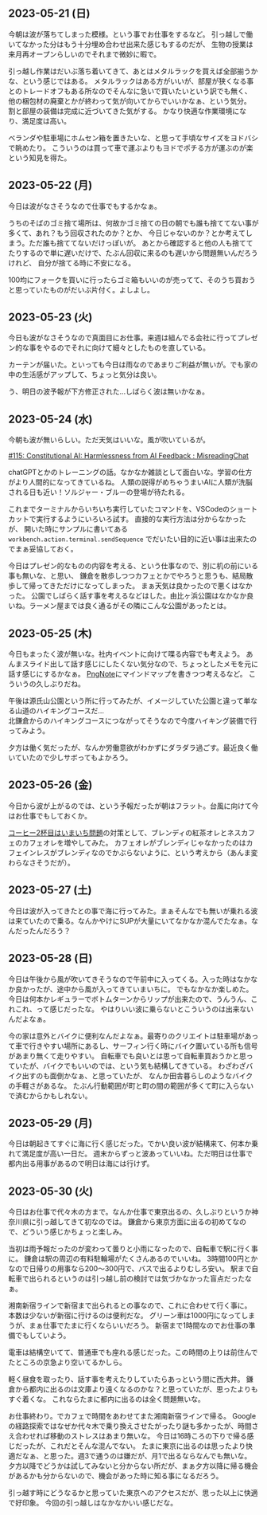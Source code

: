 ## 2023-05-21 (日)

今朝は波が落ちてしまった模様。という事でお仕事をするなど。
引っ越しで働いてなかった分はもう十分埋め合わせ出来た感じもするのだが、
生物の授業は来月再オープンらしいのでそれまで微妙に暇で。

引っ越し作業はだいぶ落ち着いてきて、あとはメタルラックを買えば全部揃うかな、という感じではある。
メタルラックはある方がいいが、部屋が狭くなる事とのトレードオフもある所なのでそんなに急いで買いたいという訳でも無く、
他の梱包材の廃棄とかが終わって気が向いてからでいいかなぁ、という気分。
割と部屋の装備は完成に近づいてきた気がする。
かなり快適な作業環境になり、満足度は高い。

ベランダや駐車場にホムセン箱を置きたいな、と思って手頃なサイズをヨドバシで眺めたり。
こういうのは買って車で運ぶよりもヨドでポチる方が運ぶのが楽という知見を得た。

## 2023-05-22 (月)

今日は波がなさそうなので仕事でもするかなぁ。

うちのそばのゴミ捨て場所は、何故かゴミ捨ての日の朝でも誰も捨ててない事が多くて、あれ？もう回収されたのか？とか、
今日じゃないのか？とか考えてしまう。ただ誰も捨ててないだけっぽいが。
あとから確認すると他の人も捨ててたりするので単に遅いだけで、たぶん回収に来るのも遅いから問題無いんだろうけれど、
自分が捨てる時に不安になる。

100均にフォークを買いに行ったらゴミ箱もいいのが売ってて、そのうち買おうと思っていたものがだいぶ片付く。よしよし。

## 2023-05-23 (火)

今日も波がなさそうなので真面目にお仕事。来週は組んでる会社に行ってプレゼン的な事をやるのでそれに向けて細々としたものを直している。

カーテンが届いた。といっても今日は雨なのであまりご利益が無いが。でも家の中の生活感がアップして、ちょっと気分は良い。

う、明日の波予報が下方修正された…しばらく波は無いかなぁ。

## 2023-05-24 (水)

今朝も波が無いらしい。ただ天気はいいな。風が吹いているが。

[#115: Constitutional AI: Harmlessness from AI Feedback : MisreadingChat](https://www.reddit.com/r/MisreadingChat/comments/13pb8cc/115_constitutional_ai_harmlessness_from_ai/)

chatGPTとかのトレーニングの話。なかなか雑談として面白いな。学習の仕方がより人間的になってきているね。
人類の説得がめちゃうまいAIに人類が洗脳される日も近い！ソルジャー・ブルーの登場が待たれる。

これまでターミナルからいちいち実行していたコマンドを、VSCodeのショートカットで実行するようにいろいろ試す。
直接的な実行方法は分からなかったが、 開いた時にサンプルに書いてある`workbench.action.terminal.sendSequence` でだいたい目的に近い事は出来たのでまぁ妥協しておく。

今日はプレゼン的なものの内容を考える、という仕事なので、別に机の前にいる事も無いな、と思い、
鎌倉を散歩しつつカフェとかでやろうと思うも、結局散歩して帰ってきただけになってしまった。
まぁ天気は良かったので悪くはなかった。
公園でしばらく話す事を考えるなどはした。由比ヶ浜公園はなかなか良いね。ラーメン屋までは良く通るがその隣にこんな公園があったとは。

## 2023-05-25 (木)

今日もまったく波が無いな。社内イベントに向けて喋る内容でも考えよう。
あんまスライド出して話す感じにしたくない気分なので、ちょっとしたメモを元に話す感じにするかなぁ。
[PngNote](PngNote)にマインドマップを書きつつ考えるなど。
こういうの久しぶりだね。

午後は源氏山公園という所に行ってみたが、イメージしていた公園と違って単なる山道のハイキングコースだ…  
北鎌倉からのハイキングコースにつながってそうなので今度ハイキング装備で行ってみよう。

夕方は働く気だったが、なんか労働意欲がわかずにダラダラ過ごす。最近良く働いていたので少しサボってもよかろう。

## 2023-05-26 (金)

今日から波が上がるのでは、という予報だったが朝はフラット。台風に向けて今はお仕事でもしておくか。

[コーヒー2杯目はいまいち問題](https://karino2.github.io/2023/05/22/second_coffe_problem.html)の対策として、ブレンディの紅茶オレとネスカフェのカフェオレを増やしてみた。
カフェオレがブレンディじゃなかったのはカフェインレスがブレンディなのでかぶらないように、という考えから（あんま変わらなさそうだが）。

## 2023-05-27 (土)

今日は波が入ってきたとの事で海に行ってみた。まぁそんなでも無いが乗れる波は来ていたので乗る。なんかやけにSUPが大量にいてなかなか混んでたなぁ。なんだったんだろう？

## 2023-05-28 (日)

今日は午後から風が吹いてきそうなので午前中に入ってくる。入った時はなかなか良かったが、途中から風が入ってきていまいちに。
でもなかなか楽しめた。
今日は何本かレギュラーでボトムターンからリップが出来たので、うんうん、これこれ、って感じだったな。
やはりいい波に乗らないとこういうのは出来ないんだよなぁ。

今の家は意外とバイクに便利なんだよなぁ。最寄りのクリエイトは駐車場があって車で行きやすい場所にあるし、サーフィン行く時にバイク置いている所も信号があまり無くて走りやすい。
自転車でも良いとは思って自転車買おうかと思っていたが、バイクでもいいのでは、という気も結構してきている。
わざわざバイク出すのも面倒かなぁ、と思っていたが、
なんか田舎暮らしのようなバイクの手軽さがあるな。
たぶん行動範囲が町と町の間の範囲が多くて町に入らないで済むからかもしれない。

## 2023-05-29 (月)

今日は朝起きてすぐに海に行く感じだった。でかい良い波が結構来て、何本か乗れて満足度が高い一日だ。
週末からずっと波あっていいね。ただ明日は仕事で都内出る用事があるので明日は海には行けず。

## 2023-05-30 (火)

今日はお仕事で代々木の方まで。なんか仕事で東京出るの、久しぶりというか神奈川県に引っ越してきて初なのでは。
鎌倉から東京方面に出るの初めてなので、どういう感じかちょっと楽しみ。

当初は雨予報だったのが変わって曇りと小雨になったので、自転車で駅に行く事に。
鎌倉は駅の周辺の有料駐輪場がたくさんあるのでいいね。
3時間100円とかなので日帰りの用事なら200〜300円で、バスで出るよりむしろ安い。
駅まで自転車で出られるというのは引っ越し前の検討では気づかなかった盲点だったなぁ。

湘南新宿ラインで新宿まで出られるとの事なので、これに合わせて行く事に。
本数は少ないが新宿に行けるのは便利だな。
グリーン車は1000円になってしまうが、まぁ仕事でたまに行くならいいだろう。
新宿まで1時間なのでお仕事の準備でもしていよう。

電車は結構空いてて、普通車でも座れる感じだった。この時間の上りは前住んでたところの京急より空いてるかしら。

軽く昼食を取ったり、話す事を考えたりしていたらあっという間に西大井。
鎌倉から都内に出るのは文庫より遠くなるのかな？と思っていたが、思ったよりもすぐ着くな。
これならたまに都内に出るのは全く問題無いな。

お仕事終わり。でカフェで時間をあわせてまた湘南新宿ラインで帰る。
Googleの経路探索ではなぜか代々木で乗り換えさせたがったり謎も多かったが、時間さえ合わせれば移動のストレスはあまり無いな。
今日は16時ころの下りで帰る感じだったが、これだとそんな混んでない。
たまに東京に出るのは思ったより快適だなぁ、と思った。週3で通うのは嫌だが、月1で出るならなんでも無いな。
夕方以降でどうかは試してみないと分からない所だが、まぁ夕方以降に帰る機会があるかも分からないので、機会があった時に知る事になるだろう。

引っ越す時にどうなるかと思っていた東京へのアクセスだが、思った以上に快適で好印象。
今回の引っ越しはなかなかいい感じだな。